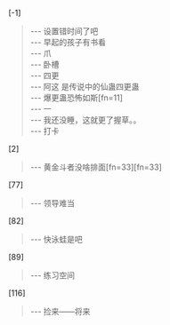 
[-1] 
>--- 设置错时间了吧<br>
>--- 早起的孩子有书看<br>
>--- 爪<br>
>--- 卧槽<br>
>--- 四更<br>
>--- 阿这  是传说中的仙蛊四更蛊<br>
>--- 爆更蛊恐怖如斯[fn=11]<br>
>--- 一<br>
>--- 我还没睡，这就更了握草。。<br>
>--- 打卡<br>

[2] 
>--- 黄金斗者没啥排面[fn=33][fn=33]<br>

[77] 
>--- 领导难当<br>

[82] 
>--- 快泳蛙是吧<br>

[89] 
>--- 练习空间<br>

[116] 
>--- 捡来——将来<br>
